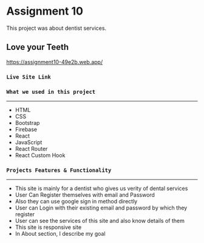 # Assignment 10

This project was about dentist services.

## Love your Teeth

https://assignment10-49e2b.web.app/

### `Live Site Link `

### `What we used in this project `
***
* HTML
* CSS
* Bootstrap
* Firebase
* React
* JavaScript
* React Router
* React Custom Hook

### `Projects Features & Functionality`
***
* This site is mainly for a dentist who gives us verity of dental services
* User Can Register themselves with email and Password 
* Also they can use google sign in method directly
* User can Login with their existing email and password by which they register
* User can see the services of this site and also know details of them
* This site is responsive site
* In About section, I describe my goal



